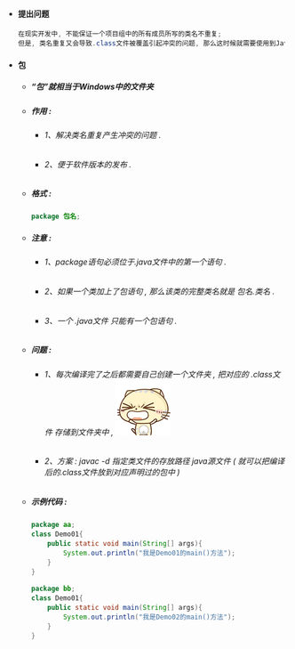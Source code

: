 * #### 提出问题

  ```java
  在现实开发中, 不能保证一个项目组中的所有成员所写的类名不重复;
  但是, 类名重复又会导致.class文件被覆盖引起冲突的问题, 那么这时候就需要使用到Java中的"包"来解决这个问题;
  ```
* #### 包

  * ##### “包”就相当于Windows中的文件夹
  * ##### 作用 :

    * ###### 1、解决类名重复产生冲突的问题 .
    * ###### 2、便于软件版本的发布 .
  * ##### 格式 :

    ```java
    package 包名;
    ```
  * ##### 注意 :

    * ###### 1、package语句必须位于.java文件中的第一个语句 .
    * ###### 2、如果一个类加上了包语句 , 那么该类的完整类名就是 包名.类名 .
    * ###### 3、一个 .java文件 只能有一个包语句 .
  * ##### 问题 :

    * ###### 1、每次编译完了之后都需要自己创建一个文件夹 , 把对应的 .class文件 存储到文件夹中 , ![](/assets/烦！！！.png)
    * ###### 2、方案 : javac -d 指定类文件的存放路径 java源文件 \( 就可以把编译后的.class文件放到对应声明过的包中 \)
  * ##### 示例代码 :

    ```java
    package aa;
    class Demo01{
        public static void main(String[] args){
            System.out.println("我是Demo01的main()方法");
        }
    }
    ```

    ```java
    package bb;
    class Demo01{
    	public static void main(String[] args){
    		System.out.println("我是Demo02的main()方法");
    	}
    }
    ```



